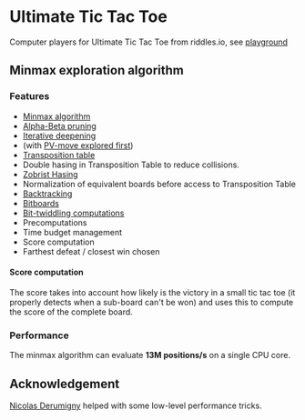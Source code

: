 # Ultimate Tic Tac Toe

Computer players for Ultimate Tic Tac Toe from riddles.io, see [playground](playground.riddles.io/competitions/ultimate-tic-tac-toe)

## Minmax exploration algorithm

### Features

+ [Minmax algorithm](https://www.chessprogramming.org/Minimax)
+ [Alpha-Beta pruning](https://www.chessprogramming.org/Alpha-Beta)
+ [Iterative deepening](https://www.chessprogramming.org/Iterative_Deepening)
+ (with [PV-move explored first](https://www.chessprogramming.org/PV-Move))
+ [Transposition table](https://www.chessprogramming.org/Transposition_Table)
+ Double hasing in Transposition Table to reduce collisions.
+ [Zobrist Hasing](https://www.chessprogramming.org/Zobrist_Hashing)
+ Normalization of equivalent boards before access to Transposition Table
+ [Backtracking](https://www.chessprogramming.org/Backtracking)
+ [Bitboards](https://www.chessprogramming.org/Bitboards)
+ [Bit-twiddling computations](https://www.chessprogramming.org/Bit-Twiddling)
+ Precomputations
+ Time budget management
+ Score computation
+ Farthest defeat / closest win chosen

#### Score computation

The score takes into account how likely is the victory in a small tic tac toe
(it properly detects when a sub-board can't be won)
and uses this to compute the score of the complete board.

### Performance

The minmax algorithm can evaluate **13M positions/s** on a single CPU core.

## Acknowledgement

[Nicolas Derumigny](https://github.com/NicolasDerumigny) helped with some low-level performance tricks.
